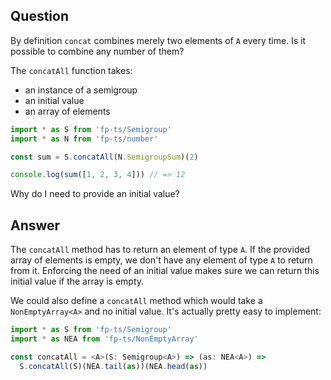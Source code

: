 ## Question

By definition `concat` combines merely two elements of `A` every time. Is it possible to combine any number of them?

The `concatAll` function takes:

- an instance of a semigroup
- an initial value
- an array of elements

```ts
import * as S from 'fp-ts/Semigroup'
import * as N from 'fp-ts/number'

const sum = S.concatAll(N.SemigroupSum)(2)

console.log(sum([1, 2, 3, 4])) // => 12
```

Why do I need to provide an initial value?

## Answer

The `concatAll` method has to return an element of type `A`. If the provided array of elements is empty, we don't have any element of type `A` to return from it.
Enforcing the need of an initial value makes sure we can return this initial value if the array is empty.

We could also define a `concatAll` method which would take a `NonEmptyArray<A>` and no initial value. It's actually pretty easy to implement:

```ts
import * as S from 'fp-ts/Semigroup'
import * as NEA from 'fp-ts/NonEmptyArray'

const concatAll = <A>(S: Semigroup<A>) => (as: NEA<A>) =>
  S.concatAll(S)(NEA.tail(as))(NEA.head(as))
```
